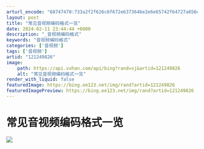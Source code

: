 ```yaml
---
arturl_encode: "68747470:733a2f2f626c6f672e6373646e2e6e65742f64727a656e6f2f:61727469636c652f64657461696c732f313231323439383236"
layout: post
title: "常见音视频编码格式一览"
date: 2024-02-11 23:44:44 +0800
description: "_音视频编码格式"
keywords: "音视频编码格式"
categories: ['音视频']
tags: ['音视频']
artid: "121249826"
image:
    path: https://api.vvhan.com/api/bing?rand=sj&artid=121249826
    alt: "常见音视频编码格式一览"
render_with_liquid: false
featuredImage: https://bing.ee123.net/img/rand?artid=121249826
featuredImagePreview: https://bing.ee123.net/img/rand?artid=121249826
---
```


# 常见音视频编码格式一览

![](https://i-blog.csdnimg.cn/blog_migrate/bb28155424e47a679423b175bf1c8511.png)